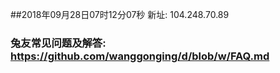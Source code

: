 ##2018年09月28日07时12分07秒 新址: 104.248.70.89
### 兔友常见问题及解答: https://github.com/wanggonging/d/blob/w/FAQ.md
